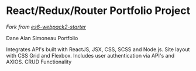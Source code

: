 # React/Redux/Router Portfolio Project

_Fork from [es6-webpack2-starter](https://github.com/micooz/es6-webpack2-starter)_

Dane Alan Simoneau Portfolio

Integrates API's built with ReactJS, JSX, CSS, SCSS and Node.js.
Site layout with CSS Grid and Flexbox.
Includes user authentication via API's and AXIOS.
CRUD Functionality
